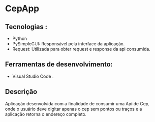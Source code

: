 # CepApp

## Tecnologias :

- Python
 - PySimpleGUI: Responsável pela interface da aplicação.
 - Request: Utilizada para obter request e response da api consumida.

## Ferramentas de desenvolvimento:
- Visual Studio Code .
## Descrição 
Aplicação desenvolvida com a finalidade de consumir uma Api de Cep,
onde o usuário deve digitar apenas o cep sem pontos ou traços e a aplicação retorna o endereço completo.
